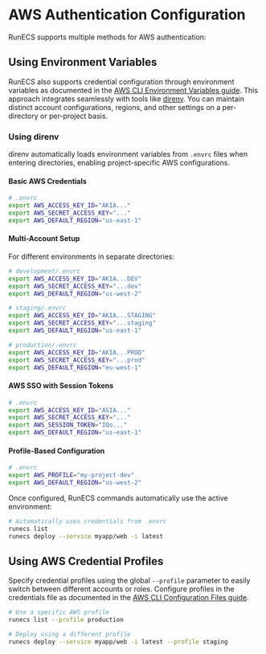 # AWS Authentication Configuration

RunECS supports multiple methods for AWS authentication:

## Using Environment Variables

RunECS also supports credential configuration through environment variables as documented in the [AWS CLI Environment Variables guide](https://docs.aws.amazon.com/cli/v1/userguide/cli-configure-envvars.html). This approach integrates seamlessly with tools like [direnv](https://direnv.net/). You can maintain distinct account configurations, regions, and other settings on a per-directory or per-project basis.

### Using direnv

direnv automatically loads environment variables from `.envrc` files when entering directories, enabling project-specific AWS configurations.

#### Basic AWS Credentials

```bash
# .envrc
export AWS_ACCESS_KEY_ID="AKIA..."
export AWS_SECRET_ACCESS_KEY="..."
export AWS_DEFAULT_REGION="us-east-1"
```

#### Multi-Account Setup

For different environments in separate directories:

```bash
# development/.envrc
export AWS_ACCESS_KEY_ID="AKIA...DEV"
export AWS_SECRET_ACCESS_KEY="...dev"
export AWS_DEFAULT_REGION="us-west-2"

# staging/.envrc  
export AWS_ACCESS_KEY_ID="AKIA...STAGING"
export AWS_SECRET_ACCESS_KEY="...staging"
export AWS_DEFAULT_REGION="us-east-1"

# production/.envrc
export AWS_ACCESS_KEY_ID="AKIA...PROD"
export AWS_SECRET_ACCESS_KEY="...prod"
export AWS_DEFAULT_REGION="eu-west-1"
```

#### AWS SSO with Session Tokens

```bash
# .envrc
export AWS_ACCESS_KEY_ID="ASIA..."
export AWS_SECRET_ACCESS_KEY="..."
export AWS_SESSION_TOKEN="IQo..."
export AWS_DEFAULT_REGION="us-east-1"
```

#### Profile-Based Configuration

```bash
# .envrc
export AWS_PROFILE="my-project-dev"
export AWS_DEFAULT_REGION="us-west-2"
```

Once configured, RunECS commands automatically use the active environment:

```bash
# Automatically uses credentials from .envrc
runecs list
runecs deploy --service myapp/web -i latest
```

## Using AWS Credential Profiles

Specify credential profiles using the global `--profile` parameter to easily switch between different accounts or roles. Configure profiles in the credentials file as documented in the [AWS CLI Configuration Files guide](https://docs.aws.amazon.com/cli/v1/userguide/cli-configure-files.html).

```bash
# Use a specific AWS profile
runecs list --profile production

# Deploy using a different profile
runecs deploy --service myapp/web -i latest --profile staging
```
